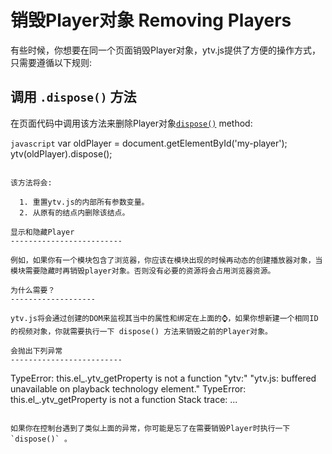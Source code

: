 销毁Player对象 Removing Players
================

有些时候，你想要在同一个页面销毁Player对象，ytv.js提供了方便的操作方式，只需要遵循以下规则:

调用 `.dispose()` 方法
-----------------

在页面代码中调用该方法来删除Player对象[`dispose()`](https://github.com/ytvjs/video.js/blob/stable/docs/api/vjs.Player.md#dispose) method:

```javascript```
var oldPlayer = document.getElementById('my-player');
ytv(oldPlayer).dispose(); 

```

该方法将会:

  1. 重置ytv.js的内部所有参数变量。
  2. 从原有的结点内删除该结点。

显示和隐藏Player
-------------------------

例如，如果你有一个模块包含了浏览器，你应该在模块出现的时候再动态的创建播放器对象，当模块需要隐藏时再销毁player对象。否则没有必要的资源将会占用浏览器资源。

为什么需要？
-------------------

ytv.js将会通过创建的DOM来监视其当中的属性和绑定在上面的⌚️，如果你想新建一个相同ID的视频对象，你就需要执行一下 dispose() 方法来销毁之前的Player对象。

会抛出下列异常
-------------------------

```
TypeError: this.el_.ytv_getProperty is not a function
"ytv:" "ytv.js: buffered unavailable on playback technology element." TypeError: this.el_.ytv_getProperty is not a function
Stack trace:
...
```

如果你在控制台遇到了类似上面的异常，你可能是忘了在需要销毁Player时执行一下 `dispose()` 。